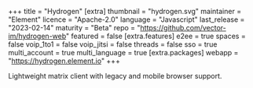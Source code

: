 +++
title = "Hydrogen"
[extra]
thumbnail = "hydrogen.svg"
maintainer = "Element"
licence = "Apache-2.0"
language = "Javascript"
last_release = "2023-02-14"
maturity = "Beta"
repo = "https://github.com/vector-im/hydrogen-web"
featured = false
[extra.features]
e2ee = true
spaces = false
voip_1to1 = false
voip_jitsi = false
threads = false
sso = true
multi_account = true
multi_language = true
[extra.packages]
webapp = "https://hydrogen.element.io"
+++

Lightweight matrix client with legacy and mobile browser support.

